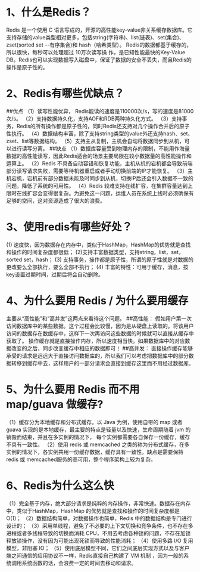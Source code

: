# 1、什么是Redis？
Redis 是一个使用 C 语言写成的，开源的高性能key-value非关系缓存数据库。它支持存储的value类型相对更多，包括string(字符串)、list(链表)、set(集合)、zset(sorted set --有序集合)和 hash（哈希类型）。
Redis的数据都基于缓存的，所以很快，每秒可以处理超过 10万次读写操 作，是已知性能最快的Key-Value DB。Redis也可以实现数据写入磁盘中，保证了数据的安全不丢失，而且Redis的操作是原子性的。

# 2、Redis有哪些优缺点？
##优点
（1）读写性能优异， Redis能读的速度是110000次/s，写的速度是81000次/s。
（2）支持数据持久化，支持AOF和RDB两种持久化方式。
（3）支持事务，Redis的所有操作都是原子性的，同时Redis还支持对几个操作合并后的原子性执行。
（4）数据结构丰富，除了支持string类型的value外还支持hash、set、zset、list等数据结构。
（5）支持主从复制，主机会自动将数据同步到从机，可以进行读写分离。
##缺点
（1）数据库容量受到物理内存的限制，不能用作海量数据的高性能读写，因此Redis适合的场景主要局限在较小数据量的高性能操作和运算上。
（2）Redis 不具备自动容错和恢复功能，主机从机的宕机都会导致前端部分读写请求失败，需要等待机器重启或者手动切换前端的IP才能恢复。
（3）主机宕机，宕机前有部分数据未能及时同步到从机，切换IP后还会引入数据不一致的问题，降低了系统的可用性。
（4）Redis 较难支持在线扩容，在集群容量达到上限时在线扩容会变得很复杂。为避免这一问题，运维人员在系统上线时必须确保有足够的空间，这对资源造成了很大的浪费。

# 3、使用redis有哪些好处？
(1) 速度快，因为数据存在内存中，类似于HashMap，HashMap的优势就是查找和操作的时间复杂度都很低；
(2)支持丰富数据类型，支持string，list，set，sorted set，hash；
(3) 支持事务，操作都是原子性，所谓的原子性就是对数据的更改要么全部执行，要么全部不执行；
(4) 丰富的特性：可用于缓存，消息，按key设置过期时间，过期后将会自动删除。

# 4、为什么要用 Redis / 为什么要用缓存
主要从“高性能”和“高并发”这两点来看待这个问题。
##高性能：
假如用户第一次访问数据库中的某些数据。这个过程会比较慢，因为是从硬盘上读取的。将该用户访问的数据存在数缓存中，这样下一次再访问这些数据的时候就可以直接从缓存中获取了。
操作缓存就是直接操作内存，所以速度相当快。如果数据库中的对应数据改变的之后，同步改变缓存中相应的数据即可！
##高并发：
直接操作缓存能够承受的请求是远远大于直接访问数据库的，所以我们可以考虑把数据库中的部分数据转移到缓存中去，这样用户的一部分请求会直接到缓存这里而不用经过数据库。

# 5、为什么要用 Redis 而不用 map/guava 做缓存?
（1）缓存分为本地缓存和分布式缓存。以 Java 为例，使用自带的 map 或者 guava 实现的是本地缓存，最主要的特点是轻量以及快速，生命周期随着 jvm 的销毁而结束，并且在多实例的情况下，
每个实例都需要各自保存一份缓存，缓存不具有一致性。
（2）使用 redis 或 memcached 之类的称为分布式缓存，在多实例的情况下，各实例共用一份缓存数据，缓存具有一致性。缺点是需要保持 redis 或 memcached服务的高可用，整个程序架构上较为复杂。

# 6、Redis为什么这么快
（1）完全基于内存，绝大部分请求是纯粹的内存操作，非常快速。数据存在内存中，类似于HashMap，HashMap 的优势就是查找和操作的时间复杂度都是O(1)；
（2）数据结构简单，对数据操作也简单，Redis 中的数据结构是专门进行设计的；
（3）采用单线程，避免了不必要的上下文切换和竞争条件，也不存在多进程或者多线程导致的切换而消耗 CPU，不用去考虑各种锁的问题，不存在加锁释放锁操作，没有因为可能出现死锁而导致的性能消耗；
（4）使用多路 I/O 复用模型，非阻塞 IO；
（5）使用底层模型不同，它们之间底层实现方式以及与客户端之间通信的应用协议不一样，Redis直接自己构建了 VM 机制 ，因为一般的系统调用系统函数的话，会浪费一定的时间去移动和请求。